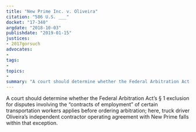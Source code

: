 ```yaml
---
title: "New Prime Inc. v. Oliveira"
citation: "586 U.S. ___"
docket: "17-340"
argdate: "2018-10-03"
publishdate: "2019-01-15"
justices:
- 2017gorsuch
advocates:
- 
tags:
- 
topics:
- 
summary: "A court should determine whether the Federal Arbitration Act’s § 1 exclusion for disputes involving the “contracts of employment” of certain transportation workers applies before ordering arbitration; here, truck driver Oliveira’s independent contractor operating agreement with New Prime falls within that exception."
---
```

A court should determine whether the Federal Arbitration Act’s § 1 exclusion for disputes involving the “contracts of employment” of certain transportation workers applies before ordering arbitration; here, truck driver Oliveira’s independent contractor operating agreement with New Prime falls within that exception.